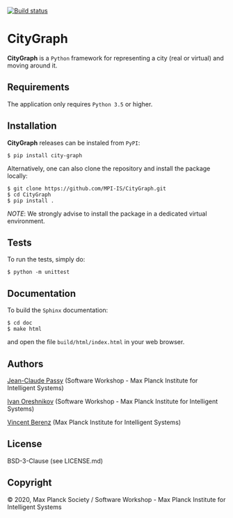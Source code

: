 [![Build status](https://raw.githubusercontent.com/MPI-IS-BambooAgent/sw_badges/master/badges/plans/citygraph/tag.svg?sanitize=true)](https://atlas.is.localnet/bamboo/browse/BAMEI-CIT7/latest/)

CityGraph
=========

**CityGraph** is a `Python` framework for representing a city (real or virtual) and moving around it.

Requirements
------------

The application only requires `Python 3.5` or higher.

Installation
------------

**CityGraph** releases can be instaled from `PyPI`:

```
$ pip install city-graph
```

Alternatively, one can also clone the repository and install the package locally:

```
$ git clone https://github.com/MPI-IS/CityGraph.git
$ cd CityGraph
$ pip install .
```

*NOTE*: We strongly advise to install the package in a dedicated virtual environment.

Tests
-----

To run the tests, simply do:

```
$ python -m unittest
```

Documentation
-------------

To build the `Sphinx` documentation:

```
$ cd doc
$ make html
```
and open the file `build/html/index.html` in your web browser.

Authors
-------

[Jean-Claude Passy](https://github.com/jcpassy)
(Software Workshop - Max Planck Institute for Intelligent Systems)

[Ivan Oreshnikov](https://github.com/ioreshnikov)
(Software Workshop - Max Planck Institute for Intelligent Systems)

[Vincent Berenz](https://github.com/vincentberenz)
(Max Planck Institute for Intelligent Systems)

License
-------

BSD-3-Clause (see LICENSE.md)

Copyright
---------
© 2020, Max Planck Society / Software Workshop - Max Planck Institute for Intelligent Systems
